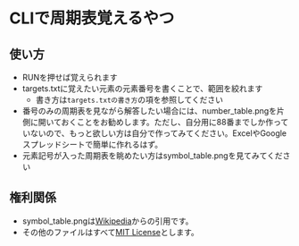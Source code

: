 # CLIで周期表覚えるやつ
## 使い方
- RUNを押せば覚えられます
- targets.txtに覚えたい元素の元素番号を書くことで、範囲を絞れます
  - 書き方は`targets.txtの書き方`の項を参照してください
- 番号のみの周期表を見ながら解答したい場合には、number_table.pngを片側に開いておくことをお勧めします。ただし、自分用に88番までしか作っていないので、もっと欲しい方は自分で作ってみてください。ExcelやGoogleスプレッドシートで簡単に作れるはず。
- 元素記号が入った周期表を眺めたい方はsymbol_table.pngを見てみてください

## 権利関係
- symbol_table.pngは[Wikipedia](https://ja.wikipedia.org/wiki/%E5%85%83%E7%B4%A0%E3%81%AE%E4%B8%80%E8%A6%A7)からの引用です。
- その他のファイルはすべて[MIT License](https://github.com/takumi3488/periodic_table_memorizer/blob/main/LICENSE)とします。
